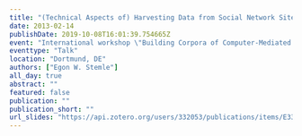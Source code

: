 ```yaml
---
title: "(Technical Aspects of) Harvesting Data from Social Network Sites"
date: 2013-02-14
publishDate: 2019-10-08T16:01:39.754665Z
event: "International workshop \"Building Corpora of Computer-Mediated Communication: Issues, Challenges, and Perspectives\""
eventtype: "Talk"
location: "Dortmund, DE"
authors: ["Egon W. Stemle"]
all_day: true
abstract: ""
featured: false
publication: ""
publication_short: ""
url_slides: "https://api.zotero.org/users/332053/publications/items/E3369Q7M/file/view"
---
```


